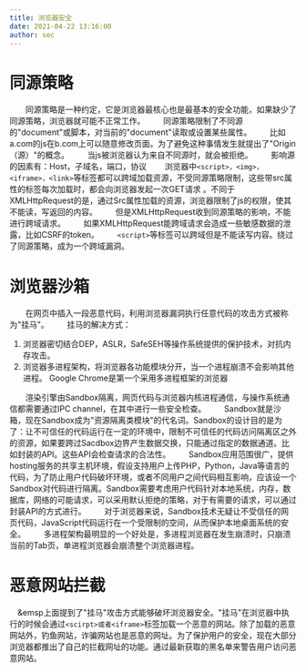 ```yaml
---
title: 浏览器安全
date: 2021-04-22 13:16:00
author: sec
---
```

# 同源策略
&emsp;&emsp;同源策略是一种约定，它是浏览器最核心也是最基本的安全功能，如果缺少了同源策略，浏览器就可能不正常工作。
&emsp;&emsp;同源策略限制了不同源的"document"或脚本，对当前的"document"读取或设置某些属性。
&emsp;&emsp;比如a.com的js在b.com上可以随意修改页面。为了避免这种事情发生就提出了"Origin（源）"的概念。
&emsp;&emsp;当js被浏览器认为来自不同源时，就会被拒绝。
&emsp;&emsp;影响源的因素有：Host，子域名，端口，协议 
&emsp;&emsp;浏览器中`<script>，<img>，<iframe>，<link>`等标签都可以跨域加载资源，不受同源策略限制，这些带src属性的标签每次加载时，都会向浏览器发起一次GET请求 。不同于XMLHttpRequest的是，通过Src属性加载的资源，浏览器限制了js的权限，使其不能读，写返回的内容。
&emsp;&emsp;但是XMLHttpRequest收到同源策略的影响，不能进行跨域请求。
&emsp;&emsp;如果XMLHttpRequest能跨域请求会造成一些敏感数据的泄露，比如CSRF的token。
&emsp;&emsp;`<script>`等标签可以跨域但是不能读写内容。绕过了同源策略，成为一个跨域漏洞。
# 浏览器沙箱
&emsp;&emsp;在网页中插入一段恶意代码，利用浏览器漏洞执行任意代码的攻击方式被称为"挂马"。
&emsp;&emsp;挂马的解决方式：
1. 浏览器密切结合DEP，ASLR，SafeSEH等操作系统提供的保护技术，对抗内存攻击。
2. 浏览器多进程架构，将浏览器各功能模块分开，当一个进程崩溃不会影响其他进程。
Google Chrome是第一个采用多进程框架的浏览器

&emsp;&emsp;渲染引擎由Sandbox隔离，网页代码与浏览器内核进程通信，与操作系统通信都需要通过IPC channel，在其中进行一些安全检查。
&emsp;&emsp;Sandbox就是沙箱，现在Sandbox成为"资源隔离类模块"的代名词。Sandbox的设计目的是为了：让不可信任的代码运行在一定的环境中，限制不可信任的代码访问隔离区之外的资源，如果要跨过Sacdbox边界产生数据交换，只能通过指定的数据通道。比如封装的API。这些API会检查请求的合法性。
&emsp;&emsp;Sandbox应用范围很广，提供hosting服务的共享主机环境，假设支持用户上传PHP，Python，Java等语言的代码，为了防止用户代码破坏环境，或者不同用户之间代码相互影响，应该设一个Sandbox对代码进行隔离。Sandbox需要考虑用户代码针对本地系统，内存，数据库，网络的可能请求，可以采用默认拒绝的策略，对于有需要的请求，可以通过封装API的方式进行。
&emsp;&emsp;对于浏览器来说，Sandbox技术无疑让不受信任的网页代码，JavaScript代码运行在一个受限制的空间，从而保护本地桌面系统的安全。
&emsp;&emsp;多进程架构最明显的一个好处是，多进程浏览器在发生崩溃时，只崩溃当前的Tab页，单进程浏览器会崩溃整个浏览器进程。
# 恶意网站拦截
&emsp;&emsp上面提到了"挂马"攻击方式能够破坏浏览器安全。"挂马"在浏览器中执行的时候会通过`<scirpt>或者<iframe>`标签加载一个恶意的网站。除了加载的恶意网站外，钓鱼网站，诈骗网站也是恶意的网址。为了保护用户的安全，现在大部分浏览器都推出了自己的拦截网址的功能。通过最新获取的黑名单来警告用户访问恶意网站。
